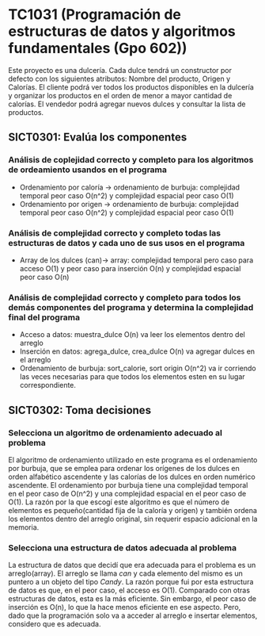 # TC1031 (Programación de estructuras de datos y algoritmos fundamentales (Gpo 602))
Este proyecto es una dulcería. Cada dulce tendrá un constructor por defecto con los siguientes atributos: Nombre del producto, Origen y Calorías. El cliente podrá ver todos los productos disponibles en la dulcería y organizar los productos en el orden de menor a mayor cantidad de calorías. El vendedor podrá agregar nuevos dulces y consultar la lista de productos.

## SICT0301: Evalúa los componentes
### Análisis de coplejidad correcto y completo para los algoritmos de ordeamiento usandos en el programa
- Ordenamiento por caloría -> ordenamiento de burbuja: complejidad temporal peor caso O(n^2) y complejidad espacial peor caso O(1)
- Ordenamiento por origen -> ordenamiento de burbuja: complejidad temporal peor caso O(n^2) y complejidad espacial peor caso O(1)

### Análisis de complejidad correcto y completo todas las estructuras de datos y cada uno de sus usos en el programa
- Array de los dulces (can)-> array: complejidad temporal pero caso para acceso O(1) y peor caso para inserción O(n) y complejidad espacial peor caso O(n)

### Análisis de complejidad correcto y completo para todos los demás componentes del programa y determina la complejidad final del programa
- Acceso a datos: muestra_dulce O(n) va leer los elementos dentro del arreglo
- Inserción en datos: agrega_dulce, crea_dulce O(n) va agregar dulces en el arreglo
- Ordenamiento de burbuja: sort_calorie, sort origin O(n^2) va ir corriendo las veces necesarias para que todos los elementos esten en su lugar correspondiente.
## SICT0302: Toma decisiones
### Selecciona un algoritmo de ordenamiento adecuado al problema
El algoritmo de ordenamiento utilizado en este programa es el ordenamiento por burbuja, que se emplea para ordenar los orígenes de los dulces en orden alfabético ascendente y las calorías de los dulces en orden numérico ascendente. El ordenamiento por burbuja tiene una complejidad temporal en el peor caso de O(n^2) y una complejidad espacial en el peor caso de O(1). La razón por la que escogí este algoritmo es que el número de elementos es pequeño(cantidad fija de la caloría y origen) y también ordena los elementos dentro del arreglo original, sin requerir espacio adicional en la memoria.

### Selecciona una estructura de datos adecuada al problema
La estructura de datos que decidí que era adecuada para el problema es un arreglo(array). El arreglo se llama _can_ y cada elemento del mismo es un puntero a un objeto del tipo _Candy_. La razón porque fui por esta estructura de datos es que, en el peor caso, el acceso es O(1). Comparado con otras estructuras de datos, esta es la más eficiente. Sin embargo, el peor caso de inserción es O(n), lo que la hace menos eficiente en ese aspecto. Pero, dado que la programación solo va a acceder al arreglo e insertar elementos, considero que es adecuada.
